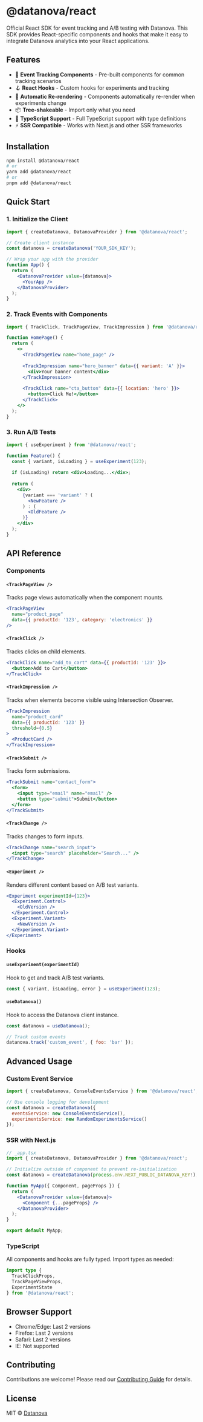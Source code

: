 # @datanova/react

Official React SDK for event tracking and A/B testing with Datanova. This SDK provides React-specific components and hooks that make it easy to integrate Datanova analytics into your React applications.

## Features

- 🎯 **Event Tracking Components** - Pre-built components for common tracking scenarios
- 🪝 **React Hooks** - Custom hooks for experiments and tracking
- 🔄 **Automatic Re-rendering** - Components automatically re-render when experiments change
- 📦 **Tree-shakeable** - Import only what you need
- 🎨 **TypeScript Support** - Full TypeScript support with type definitions
- ⚡ **SSR Compatible** - Works with Next.js and other SSR frameworks

## Installation

```bash
npm install @datanova/react
# or
yarn add @datanova/react
# or
pnpm add @datanova/react
```

## Quick Start

### 1. Initialize the Client

```jsx
import { createDatanova, DatanovaProvider } from '@datanova/react';

// Create client instance
const datanova = createDatanova('YOUR_SDK_KEY');

// Wrap your app with the provider
function App() {
  return (
    <DatanovaProvider value={datanova}>
      <YourApp />
    </DatanovaProvider>
  );
}
```

### 2. Track Events with Components

```jsx
import { TrackClick, TrackPageView, TrackImpression } from '@datanova/react';

function HomePage() {
  return (
    <>
      <TrackPageView name="home_page" />
      
      <TrackImpression name="hero_banner" data={{ variant: 'A' }}>
        <div>Your banner content</div>
      </TrackImpression>
      
      <TrackClick name="cta_button" data={{ location: 'hero' }}>
        <button>Click Me!</button>
      </TrackClick>
    </>
  );
}
```

### 3. Run A/B Tests

```jsx
import { useExperiment } from '@datanova/react';

function Feature() {
  const { variant, isLoading } = useExperiment(123);
  
  if (isLoading) return <div>Loading...</div>;
  
  return (
    <div>
      {variant === 'variant' ? (
        <NewFeature />
      ) : (
        <OldFeature />
      )}
    </div>
  );
}
```

## API Reference

### Components

#### `<TrackPageView />`
Tracks page views automatically when the component mounts.

```jsx
<TrackPageView 
  name="product_page" 
  data={{ productId: '123', category: 'electronics' }} 
/>
```

#### `<TrackClick />`
Tracks clicks on child elements.

```jsx
<TrackClick name="add_to_cart" data={{ productId: '123' }}>
  <button>Add to Cart</button>
</TrackClick>
```

#### `<TrackImpression />`
Tracks when elements become visible using Intersection Observer.

```jsx
<TrackImpression 
  name="product_card" 
  data={{ productId: '123' }}
  threshold={0.5}
>
  <ProductCard />
</TrackImpression>
```

#### `<TrackSubmit />`
Tracks form submissions.

```jsx
<TrackSubmit name="contact_form">
  <form>
    <input type="email" name="email" />
    <button type="submit">Submit</button>
  </form>
</TrackSubmit>
```

#### `<TrackChange />`
Tracks changes to form inputs.

```jsx
<TrackChange name="search_input">
  <input type="search" placeholder="Search..." />
</TrackChange>
```

#### `<Experiment />`
Renders different content based on A/B test variants.

```jsx
<Experiment experimentId={123}>
  <Experiment.Control>
    <OldVersion />
  </Experiment.Control>
  <Experiment.Variant>
    <NewVersion />
  </Experiment.Variant>
</Experiment>
```

### Hooks

#### `useExperiment(experimentId)`
Hook to get and track A/B test variants.

```jsx
const { variant, isLoading, error } = useExperiment(123);
```

#### `useDatanova()`
Hook to access the Datanova client instance.

```jsx
const datanova = useDatanova();

// Track custom events
datanova.track('custom_event', { foo: 'bar' });
```

## Advanced Usage

### Custom Event Service

```jsx
import { createDatanova, ConsoleEventsService } from '@datanova/react';

// Use console logging for development
const datanova = createDatanova({
  eventsService: new ConsoleEventsService(),
  experimentsService: new RandomExperimentsService()
});
```

### SSR with Next.js

```jsx
// _app.tsx
import { createDatanova, DatanovaProvider } from '@datanova/react';

// Initialize outside of component to prevent re-initialization
const datanova = createDatanova(process.env.NEXT_PUBLIC_DATANOVA_KEY!);

function MyApp({ Component, pageProps }) {
  return (
    <DatanovaProvider value={datanova}>
      <Component {...pageProps} />
    </DatanovaProvider>
  );
}

export default MyApp;
```

### TypeScript

All components and hooks are fully typed. Import types as needed:

```typescript
import type { 
  TrackClickProps, 
  TrackPageViewProps,
  ExperimentState 
} from '@datanova/react';
```

## Browser Support

- Chrome/Edge: Last 2 versions
- Firefox: Last 2 versions  
- Safari: Last 2 versions
- IE: Not supported

## Contributing

Contributions are welcome! Please read our [Contributing Guide](CONTRIBUTING.md) for details.

## License

MIT © [Datanova](https://github.com/d0-datanova)